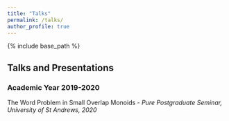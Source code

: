 ```yaml
---
title: "Talks"
permalink: /talks/
author_profile: true
---
```

{% include base_path %}

## Talks and Presentations

### Academic Year 2019-2020

The Word Problem in Small Overlap Monoids - *Pure Postgraduate Seminar, University of St Andrews, 2020* 
